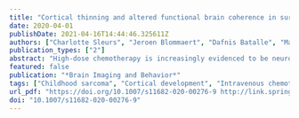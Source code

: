 ```yaml
---
title: "Cortical thinning and altered functional brain coherence in survivors of childhood sarcoma"
date: 2020-04-01
publishDate: 2021-04-16T14:44:46.325611Z
authors: ["Charlotte Sleurs", "Jeroen Blommaert", "Dafnis Batalle", "Marjolein Verly", "Stefan Sunaert", "Ron Peeters", "Jurgen Lemiere", "Anne Uyttebroeck", "Sabine Deprez"]
publication_types: ["2"]
abstract: "High-dose chemotherapy is increasingly evidenced to be neurotoxic and result in long-term neurocognitive sequelae. However, research investigating grey matter alterations in childhood cancer patients remains limited. As childhood sarcoma patients receive high-dose chemotherapy, we aimed to investigate cortical brain alterations in adult survivors. We analyzed high-resolution structural (T1-weighted) MRI and resting-state functional MRI (rsfMRI), to derive structural and functional cortical information in survivors of childhood sarcoma, treated with high-dose intravenous chemotherapy (n = 33). These scans were compared to age-and gender-matched controls (n = 34). Cortical volume and thickness were investigated using voxel-based morphometry and vertex-wise surface-based morphometry. Brain regions showing significant group differences in volume or thickness were implemented as seeds of interest to estimate their resting state co-activity with other areas (i.e. functional coherence). We explored whether structural measures were associated with potential risk factors, such as age at diagnosis, and cumulative doses of chemotherapeutic agents (methotrexate, ifosfamide). Finally, we investigated the link between functional regional strength, neurocognitive assessments and daily life complaints. In patients relative to controls we observed lower grey matter volumes in cerebellar and frontal areas, as well as frontal cortical thinning. Cerebellar volume and orbitofrontal thickness appeared dose-and age-related, respectively. Cortical thickness of the parahippocampal area appeared lower, only if the group comparison was not adjusted for depression. This region specifically showed lower functional coherence, which was associated with lower processing speed. This study suggests cortical thinning as well as decreased functional coherence in survivors of childhood sarcoma, which could be important for both long-term attentional functioning and emotional distress in daily life. Frontal areas might be specifically vulnerable during adolescence. Keywords Cortical development. Intravenous chemotherapy. Childhood sarcoma Highlights • Frontal, parahippocampal and cerebellar cortical thinning in childhood cancer survivors. • Cortical thinning appear chemotherapy dose-related as well as age-related. • Altered functional coherence in patients is associated with lower processing speed. Electronic supplementary material The online version of this article (https://doi. Brain Imaging and Behavior https://doi."
featured: false
publication: "*Brain Imaging and Behavior*"
tags: ["Childhood sarcoma", "Cortical development", "Intravenous chemotherapy"]
url_pdf: "https://doi.org/10.1007/s11682-020-00276-9 http://link.springer.com/10.1007/s11682-020-00276-9"
doi: "10.1007/s11682-020-00276-9"
---
```


